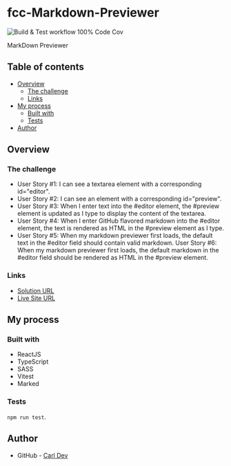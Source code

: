 # fcc-Markdown-Previewer

![Build & Test workflow](https://github.com/TheNewDevl//fcc-Markdown-Previewer/actions/workflows/node.js.yml/badge.svg)
100% Code Cov

MarkDown Previewer

## Table of contents

- [Overview](#overview)
    - [The challenge](#the-challenge)
    - [Links](#links)
- [My process](#my-process)
    - [Built with](#built-with)
    - [Tests](#tests)
- [Author](#author)

## Overview

### The challenge

- User Story #1: I can see a textarea element with a corresponding id="editor".
- User Story #2: I can see an element with a corresponding id="preview".
- User Story #3: When I enter text into the #editor element, the #preview element is updated as I
  type
  to display the content of the textarea.
- User Story #4: When I enter GitHub flavored markdown into the #editor element, the text is
  rendered
  as HTML in the #preview element as I type.
- User Story #5: When my markdown previewer first loads, the default text in the #editor field
  should
  contain valid markdown.
  User Story #6: When my markdown previewer first loads, the default markdown in the #editor field
  should be rendered as HTML in the #preview element.

### Links

- [Solution URL](https://github.com/TheNewDevl/fcc-Markdown-Previewer)
- [Live Site URL](https://fcc-markdown-previewer-theta.vercel.app)

## My process

### Built with

- ReactJS
- TypeScript
- SASS
- Vitest
- Marked

### Tests

`npm run test`.

## Author

- GitHub - [Carl Dev](https://github.com/TheNewDevl)
